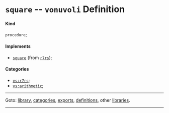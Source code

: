 

<a id='definition__vonuvoli__square'></a>

# `square` -- `vonuvoli` Definition


<a id='definition__vonuvoli__square__kind'></a>

#### Kind

`procedure`;


<a id='definition__vonuvoli__square__implements'></a>

#### Implements

 * [`square`](../../r7rs/definitions/square.md#definition__r7rs__square) (from [`r7rs`](../../r7rs/_index.md#library__r7rs));


<a id='definition__vonuvoli__square__categories'></a>

#### Categories

 * [`vs:r7rs`](../../vonuvoli/categories/vs_3a_r7rs.md#category__vonuvoli__vs_3a_r7rs);
 * [`vs:arithmetic`](../../vonuvoli/categories/vs_3a_arithmetic.md#category__vonuvoli__vs_3a_arithmetic);

----

Goto: [library](../../vonuvoli/_index.md#library__vonuvoli), [categories](../../vonuvoli/categories/_index.md#toc__vonuvoli__categories), [exports](../../vonuvoli/exports/_index.md#toc__vonuvoli__exports), [definitions](../../vonuvoli/definitions/_index.md#toc__vonuvoli__definitions), other [libraries](../../_libraries.md#toc__libraries).

----

